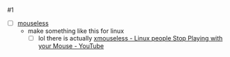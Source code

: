 #1
- [ ] [mouseless](https://mouseless.click/)
	- make something like this for linux
		- [ ] lol there is actually [xmouseless - Linux people Stop Playing with your Mouse - YouTube](https://www.youtube.com/watch?v=h080D6-dgt4)